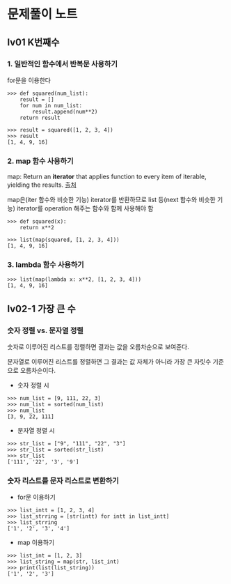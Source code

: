 # 문제풀이 노트
## lv01 K번째수
### 1. 일반적인 함수에서 반복문 사용하기
for문을 이용한다
```
>>> def squared(num_list):
	result = []
	for num in num_list:
		result.append(num**2)
	return result

>>> result = squared([1, 2, 3, 4])
>>> result
[1, 4, 9, 16]
```

### 2. map 함수 사용하기
map: Return an **iterator** that applies function to every item of iterable, yielding the results. [출처](https://docs.python.org/3/library/functions.html#map)

map은(iter 함수와 비슷한 기능) iterator를 반환하므로 list 등(next 함수와 비슷한 기능) iterator를 operation 해주는 함수와 함께 사용해야 함
```
>>> def squared(x): 
	return x**2
	
>>> list(map(squared, [1, 2, 3, 4]))
[1, 4, 9, 16]
```

### 3. lambda 함수 사용하기
```
>>> list(map(lambda x: x**2, [1, 2, 3, 4]))
[1, 4, 9, 16]
```

## lv02-1 가장 큰 수
### 숫자 정렬 vs. 문자열 정렬
숫자로 이루어진 리스트를 정렬하면 결과는 값을 오름차순으로 보여준다.

문자열로 이루어진 리스트를 정렬하면 그 결과는 값 자체가 아니라 가장 큰 자릿수 기준으로 오름차순이다.

- 숫자 정렬 시
```
>>> num_list = [9, 111, 22, 3]
>>> num_list = sorted(num_list)
>>> num_list
[3, 9, 22, 111]
```
- 문자열 정렬 시
```
>>> str_list = ["9", "111", "22", "3"]
>>> str_list = sorted(str_list)
>>> str_list
['111', '22', '3', '9']
```

### 숫자 리스트를 문자 리스트로 변환하기
- for문 이용하기
```
>>> list_intt = [1, 2, 3, 4]
>>> list_strring = [str(intt) for intt in list_intt]
>>> list_strring
['1', '2', '3', '4']
```
- map 이용하기
```
>>> list_int = [1, 2, 3]
>>> list_string = map(str, list_int)
>>> print(list(list_string))
['1', '2', '3']
```
